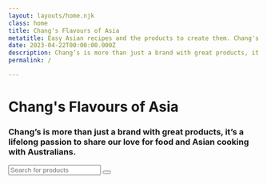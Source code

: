 ```yaml
---
layout: layouts/home.njk
class: home
title: Chang's Flavours of Asia
metatitle: Easy Asian recipes and the products to create them. Chang's Flavours of Asia. 
date: 2023-04-22T00:00:00.000Z
description: Chang’s is more than just a brand with great products, it’s a lifelong passion to share our love for food and Asian cooking with Australians.
permalink: /

---
```

# Chang's Flavours of Asia

### Chang’s is more than just a brand with great products, it’s a lifelong passion to share our love for food and Asian cooking with Australians.


<div id="search"></div>

<div class="ais-SearchBox">
  <form class="ais-SearchBox-form" novalidate>
    <input class="ais-SearchBox-input" autocomplete="off" autocorrect="off" autocapitalize="off" placeholder="Search for products" spellcheck="false" maxlength="512" type="search" value="" />
    <button class="ais-SearchBox-submit" type="submit" title="Submit the search query."></button>
    <button class="ais-SearchBox-reset" type="reset" title="Clear the search query." hidden> </button>
    <span class="ais-SearchBox-loadingIndicator" hidden>
    </span>
  </form>
</div>

